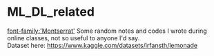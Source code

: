 # ML_DL_related
<link href='https://fonts.googleapis.com/css?family=Montserrat' rel='stylesheet'>    

<font-family:'Montserrat'>
Some random notes and codes I wrote during online classes, not so useful to anyone I'd say.
<br>Dataset here: https://www.kaggle.com/datasets/irfansth/lemonade
